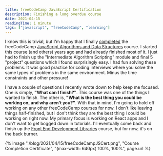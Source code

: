 ```yaml
---
title: freeCodeCamp JavaScript Certification
description: Finishing a long overdue course
date: 2021-04-15
readingTime: 1 minute
tags: ["javascript", "freeCodeCamp", "learning"]
---
```


I know this is trivial, but I'm happy that I finally [completed](https://freecodecamp.org/certification/aroxx/javascript-algorithms-and-data-structures) the freeCodeCamp [JavaScript Algorithms and Data Structures](https://www.freecodecamp.org/learn/javascript-algorithms-and-data-structures/) course. I started this course (and others) years ago and had already finished most of it. I just had to finish up the "Intermediate Algorithm Scripting" module and final 5 "project" questions which I found surprisingly easy. I had fun solving these problems. It was good practice for coding interviews where you solve the same types of problems in the same environment. Minus the time constraints and other pressure!

I have a couple of questions I recently wrote down to help keep me focused. One is simply, **"What can I finish?"**. This course was one of the things I wanted to finish. The other is, **"What is the best thing you could be working on, and why aren't you?"**. With that in mind, I'm going to hold off working on any other freeCodeCamp courses for now. I don't like leaving things half-finished, but I don't think they are the best thing I could be working on right now. My primary focus is working on React apps and I don't want to get bogged down in tutorials. I'll eventually come back and finish up the [Front End Development Libraries](https://www.freecodecamp.org/learn/front-end-libraries/) course, but for now, it's on the back burner.

{% image "./blog/2021/04/15/freeCodeCampJSCert.png", "Course Completion Certificate", "(max-width: 640px) 100%, 100%", page.url %}

